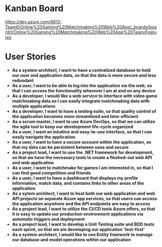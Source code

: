 # Kanban Board
https://dev.azure.com/6813-Team6/Online%20Gaming%20Matchmaking%20Web%20App/_boards/board/t/Online%20Gaming%20Matchmaking%20Web%20App%20Team/Features

# User Stories

- **As a system architect, I want to have a centralized database to hold our user and application data, so that the data is more secure and less redundant**
- **As a user, I want to be able to log into the application via the web, so that I can access the functionality wherever I am at and on any device**
- **As a developer, I would like a web service to interface with video game matchmaking data so I can easily integrate matchmaking data with multiple applications**
- **As a developer, I want to have a testing suite, so that quality control of the application becomes more streamlined and time-efficient**
- **As a scrum master, I want to use Azure DevOps, so that we can utilize the agile tool to keep our development life-cycle organized**
- **As a user, I want an intuitive and easy-to-use interface, so that I can easily navigate the application**
- **As a user, I want to have a secure account within the application, so that my data can be persistent between uses and secure**
- **As a project lead, I want to use the .NET framework for development, so that we have the necessary tools to create a fleshed-out web API and web application**
- **As a user, I want to matchmake for games I am interested in, so that I can find good competition and friends**     
- **As a user, I want to have a dashboard that displays my profile information, match data, and contains links to other areas of the application**
- **As a sytem architect, I want to host both our web application and web API projects on separate Azure app services, so that users can access the application anywhere and the API endpoints are easy to access**
- **As a project lead, I want to utilize the CI/CD tools Azure offers, so that it is easy to update our production environment applications via automatic triggers and deployment**
- **As a project lead, I want to develop a Unit Testing suite and BDD tests each sprint, so that we are developing our application 'test-first'**
- **As a system architect, I would like to use Entity framwork to manage our database and model operations within our application**
